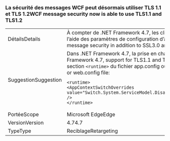 ### <a name="wcf-message-security-now-is-able-to-use-tls11-and-tls12"></a><span data-ttu-id="c1d7f-101">La sécurité des messages WCF peut désormais utiliser TLS 1.1 et TLS 1.2</span><span class="sxs-lookup"><span data-stu-id="c1d7f-101">WCF message security now is able to use TLS1.1 and TLS1.2</span></span>

|   |   |
|---|---|
|<span data-ttu-id="c1d7f-102">Détails</span><span class="sxs-lookup"><span data-stu-id="c1d7f-102">Details</span></span>|<span data-ttu-id="c1d7f-103">À compter de .NET Framework 4.7, les clients peuvent configurer TLS 1.1 ou TLS 1.2 dans la sécurité des messages WCF en plus de SSL 3.0 et TLS 1.0 à l’aide des paramètres de configuration d’application.</span><span class="sxs-lookup"><span data-stu-id="c1d7f-103">Starting in the .NET Framework 4.7, customers can configure either TLS1.1 or TLS1.2 in WCF message security in addition to SSL3.0 and TLS1.0 through application configuration settings.</span></span>|
|<span data-ttu-id="c1d7f-104">Suggestion</span><span class="sxs-lookup"><span data-stu-id="c1d7f-104">Suggestion</span></span>|<span data-ttu-id="c1d7f-105">Dans .NET Framework 4.7, la prise en charge de TLS 1.1 et de TLS 1.2 dans la sécurité des messages WCF est désactivée par défaut.</span><span class="sxs-lookup"><span data-stu-id="c1d7f-105">In the .NET Framework 4.7, support for TLS1.1 and TLS1.2 in WCF message security is disabled by default.</span></span> <span data-ttu-id="c1d7f-106">Vous pouvez l’activer en ajoutant la ligne suivante à la section <code>&lt;runtime&gt;</code> du fichier app.config ou du fichier web.config :</span><span class="sxs-lookup"><span data-stu-id="c1d7f-106">You can enable it by adding the following line to the <code>&lt;runtime&gt;</code> section of the app.config or web.config file:</span></span><pre><code class="language-xml">&lt;runtime&gt;&#13;&#10;&lt;AppContextSwitchOverrides value=&quot;Switch.System.ServiceModel.DisableUsingServicePointManagerSecurityProtocols=false;Switch.System.Net.DontEnableSchUseStrongCrypto=false&quot; /&gt;&#13;&#10;&lt;/runtime&gt;&#13;&#10;</code></pre>|
|<span data-ttu-id="c1d7f-107">Portée</span><span class="sxs-lookup"><span data-stu-id="c1d7f-107">Scope</span></span>|<span data-ttu-id="c1d7f-108">Microsoft Edge</span><span class="sxs-lookup"><span data-stu-id="c1d7f-108">Edge</span></span>|
|<span data-ttu-id="c1d7f-109">Version</span><span class="sxs-lookup"><span data-stu-id="c1d7f-109">Version</span></span>|<span data-ttu-id="c1d7f-110">4.7</span><span class="sxs-lookup"><span data-stu-id="c1d7f-110">4.7</span></span>|
|<span data-ttu-id="c1d7f-111">Type</span><span class="sxs-lookup"><span data-stu-id="c1d7f-111">Type</span></span>|<span data-ttu-id="c1d7f-112">Reciblage</span><span class="sxs-lookup"><span data-stu-id="c1d7f-112">Retargeting</span></span>|

